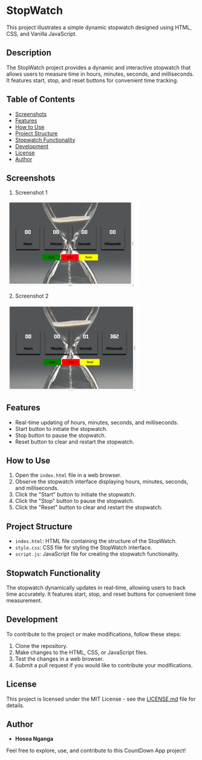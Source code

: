 # StopWatch

This project illustrates a simple dynamic stopwatch designed using HTML, CSS, and Vanilla JavaScript.

## Description

The StopWatch project provides a dynamic and interactive stopwatch that allows users to measure time in hours, minutes, seconds, and milliseconds. It features start, stop, and reset buttons for convenient time tracking.

## Table of Contents

- [Screenshots](#screenshots)
- [Features](#features)
- [How to Use](#how-to-use)
- [Project Structure](#project-structure)
- [Stopwatch Functionality](#stopwatch-functionality)
- [Development](#development)
- [License](#license)
- [Author](#author)

## Screenshots

1. Screenshot 1

<img src="screenshots/screenshot1.PNG" width="350px">

2. Screenshot 2

<img src="screenshots/screenshot2.PNG" width="350px">

## Features

- Real-time updating of hours, minutes, seconds, and milliseconds.
- Start button to initiate the stopwatch.
- Stop button to pause the stopwatch.
- Reset button to clear and restart the stopwatch.

## How to Use

1. Open the `index.html` file in a web browser.
2. Observe the stopwatch interface displaying hours, minutes, seconds, and milliseconds.
3. Click the "Start" button to initiate the stopwatch.
4. Click the "Stop" button to pause the stopwatch.
5. Click the "Reset" button to clear and restart the stopwatch.

## Project Structure

- `index.html`: HTML file containing the structure of the StopWatch.
- `style.css`: CSS file for styling the StopWatch interface.
- `script.js`: JavaScript file for creating the stopwatch functionality.

## Stopwatch Functionality

The stopwatch dynamically updates in real-time, allowing users to track time accurately. It features start, stop, and reset buttons for convenient time measurement.

## Development

To contribute to the project or make modifications, follow these steps:

1. Clone the repository.
2. Make changes to the HTML, CSS, or JavaScript files.
3. Test the changes in a web browser.
4. Submit a pull request if you would like to contribute your modifications.

## License

This project is licensed under the MIT License - see the [LICENSE.md](LICENSE.md) file for details.

## Author

- **Hosea Nganga**

Feel free to explore, use, and contribute to this CountDown App project!
